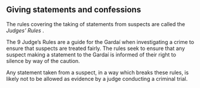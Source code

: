 ##  Giving statements and confessions

The rules covering the taking of statements from suspects are called the
_Judges’ Rules_ .

The 9 Judge’s Rules are a guide for the Gardaí when investigating a crime to
ensure that suspects are treated fairly. The rules seek to ensure that any
suspect making a statement to the Gardaí is informed of their right to silence
by way of the caution.

Any statement taken from a suspect, in a way which breaks these rules, is
likely not to be allowed as evidence by a judge conducting a criminal trial.
